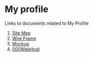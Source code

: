 #  My profile

 LInks to documents related to My Profile  <br>  
1. [Site Map](https://www.gloomaps.com/RZd6fJxxab)<br> 
2. [Wire Frame](https://wireframe.cc/l5dhjg)<br> 
3. [Mockup](https://www.figma.com/file/sQoE9Hb5XBxsT8JslTKxgc/Untitled?node-id=0%3A1)<br> 
4. [000WebHost](https://sameeprofile.000webhostapp.com/)
